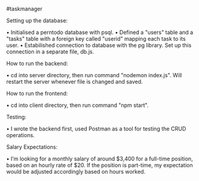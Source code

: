 
#taskmanager

Setting up the database:

• Initialised a perntodo database with psql. • Defined a "users" table and a "tasks" table with a foreign key called "userid" mapping each task to its user. • Estabilished connection to database with the pg library. Set up this connection in a separate file, db.js.

How to run the backend:

• cd into server directory, then run command "nodemon index.js". Will restart the server whenever file is changed and saved.

How to run the frontend:

• cd into client directory, then run command "npm start".

Testing:

• I wrote the backend first, used Postman as a tool for testing the CRUD operations.

Salary Expectations:

• I’m looking for a monthly salary of around $3,400 for a full-time position, based on an hourly rate of $20. If the position is part-time, my expectation would be adjusted accordingly based on hours worked.
